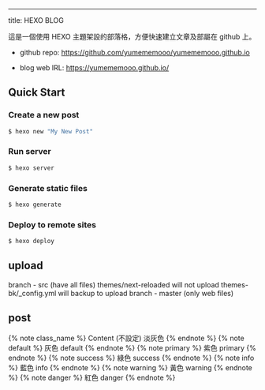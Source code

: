 ---
title:  HEXO BLOG


這是一個使用 HEXO 主題架設的部落格，方便快速建立文章及部屬在 github 上。

- github repo:
  https://github.com/yumememooo/yumememooo.github.io

- blog web IRL:
  https://yumememooo.github.io/

## Quick Start

### Create a new post

```bash
$ hexo new "My New Post"
```

### Run server

```bash
$ hexo server
```

### Generate static files

```bash
$ hexo generate
```

### Deploy to remote sites

```bash
$ hexo deploy
```

## upload

branch - src (have all files)
themes/next-reloaded will not upload
themes-bk/_config.yml will backup to upload
branch - master (only web files)


## post
{% note class_name %} Content (不設定) 淡灰色 {% endnote %}
{% note default %} 灰色 default {% endnote %}
{% note primary %} 紫色 primary {% endnote %}
{% note success %} 綠色 success {% endnote %}
{% note info %} 藍色 info {% endnote %}
{% note warning %} 黃色 warning {% endnote %}
{% note danger %} 紅色 danger {% endnote %}